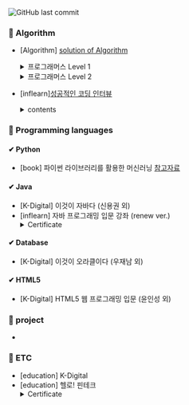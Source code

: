 ![GitHub last commit](https://img.shields.io/github/last-commit/pakseulhee/Today-I-Learned)
### 📕 Algorithm
   - [Algorithm] 
   [solution of Algorithm](https://seulhee030.tistory.com/category/python/python%20%EC%95%8C%EA%B3%A0%EB%A6%AC%EC%A6%98%20%EB%AC%B8%EC%A0%9C)
      <details><summary>프로그래머스 Level 1</summary>

         - 두개 뽑아서 더하기

         - 모든 레코드 조회하기

         - 최댓값 구하기

         - 완주하지 못한 선수

         - 모의고사

         - K번째수

         - 2016년

         - 가운데 글자 가져오기

         - 역순 정렬하기

         - 문자열 내 망므대로 정렬하기

         - 서울에서 김서방 찾기

         - 동물의 아이디와 이름

         - 제일 작은 수 제거하기

         - 정수 제곱근 판별

         - 자릿수 더하기

         - 어린 동물 찾기

         - 약수의 합

         - 문자열을 정수로 바꾸기

         - 소수 찾기

         - 아픈동물 찾기

         - 하샤드 수

         - 여러 기준으로 정렬하기

         - 이름이 없는 동물의 아이디

         - 행렬의 덧셈

         - 이름이 있는 동물의 아이디

         - 상위 n개 레코드

         - 체육복

         - 카펫
         
         - 평균구하기

         - 콜라츠 추측

        </details>

        <details><summary>프로그래머스 Level 2</summary>

         - 주식가격

         - 프린터

         - 기능개발

         - 124 나라의 숫자

         - 더 맵게

         - 가장 큰 수

         - 피보나치 수

         - 최솟값 만들기

         - 타겟 넘버

         - 중성화 여부 파악하기

         - 이름에 el 들어가는 동물 찾기

         - 루시와 엘라 찾기

         - 동명 동물 수 찾기

         - NULL 처리하기

         - 중복 제거하기

         - 고양이와 개는 몇 마리 있을까

         - 동물 수 구하기

        </details>
  
   - [inflearn][성공적인 코딩 인터뷰](https://github.com/pakseulhee/coding-interview.git)
      <details><summary>contents</summary>
   
      - 객체지향 프로그래밍 (OOP) 개념

      - 빅오 표기법(Big O Notation)

      - 정렬 (sort)
      </details>



### 📙 Programming languages
      
#### ✔ Python
- [book] 파이썬 라이브러리를 활용한 머신러닝 [참고자료](https://github.com/pakseulhee/introduction_to_ml_with_python)


#### ✔ Java
- [K-Digital] 이것이 자바다 (신용권 외)
- [inflearn] 자바 프로그래밍 입문 강좌 (renew ver.) <details><summary>Certificate</summary>
   <img width="569" alt="캡처" src="https://user-images.githubusercontent.com/55427048/104747960-80a4ea80-5794-11eb-845f-1a3c44aec882.PNG">
  </details>
  
  
#### ✔ Database
- [K-Digital] 이것이 오라클이다 (우재남 외)


#### ✔ HTML5
- [K-Digital] HTML5 웹 프로그래밍 입문 (윤인성 외)



### 📒 project
- 



### 📗 ETC
- [education] K-Digital
- [education] 헬로! 핀테크 <details><summary>Certificate</summary>
    <img width="279" alt="1" src="https://user-images.githubusercontent.com/55427048/104749424-273dbb00-5796-11eb-8961-8bb427cc4d5a.PNG">
  </details>
